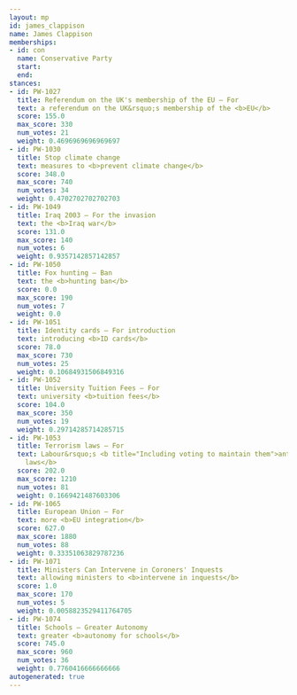 ```yaml
---
layout: mp
id: james_clappison
name: James Clappison
memberships:
- id: con
  name: Conservative Party
  start: 
  end: 
stances:
- id: PW-1027
  title: Referendum on the UK's membership of the EU — For
  text: a referendum on the UK&rsquo;s membership of the <b>EU</b>
  score: 155.0
  max_score: 330
  num_votes: 21
  weight: 0.4696969696969697
- id: PW-1030
  title: Stop climate change
  text: measures to <b>prevent climate change</b>
  score: 348.0
  max_score: 740
  num_votes: 34
  weight: 0.4702702702702703
- id: PW-1049
  title: Iraq 2003 — For the invasion
  text: the <b>Iraq war</b>
  score: 131.0
  max_score: 140
  num_votes: 6
  weight: 0.9357142857142857
- id: PW-1050
  title: Fox hunting — Ban
  text: the <b>hunting ban</b>
  score: 0.0
  max_score: 190
  num_votes: 7
  weight: 0.0
- id: PW-1051
  title: Identity cards — For introduction
  text: introducing <b>ID cards</b>
  score: 78.0
  max_score: 730
  num_votes: 25
  weight: 0.10684931506849316
- id: PW-1052
  title: University Tuition Fees — For
  text: university <b>tuition fees</b>
  score: 104.0
  max_score: 350
  num_votes: 19
  weight: 0.29714285714285715
- id: PW-1053
  title: Terrorism laws — For
  text: Labour&rsquo;s <b title="Including voting to maintain them">anti-terrorism
    laws</b>
  score: 202.0
  max_score: 1210
  num_votes: 81
  weight: 0.1669421487603306
- id: PW-1065
  title: European Union — For
  text: more <b>EU integration</b>
  score: 627.0
  max_score: 1880
  num_votes: 88
  weight: 0.33351063829787236
- id: PW-1071
  title: Ministers Can Intervene in Coroners' Inquests
  text: allowing ministers to <b>intervene in inquests</b>
  score: 1.0
  max_score: 170
  num_votes: 5
  weight: 0.0058823529411764705
- id: PW-1074
  title: Schools — Greater Autonomy
  text: greater <b>autonomy for schools</b>
  score: 745.0
  max_score: 960
  num_votes: 36
  weight: 0.7760416666666666
autogenerated: true
---
```


